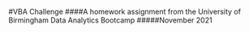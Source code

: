 #VBA Challenge
####A homework assignment from the University of Birmingham Data Analytics Bootcamp
#####November 2021
